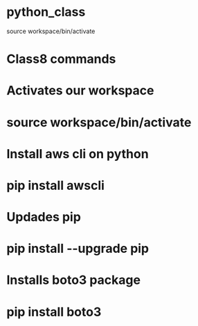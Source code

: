 # python_class
source workspace/bin/activate
 

# Class8 commands
# Activates our workspace
# source  workspace/bin/activate

# Install aws cli on python 
# pip install awscli 

# Updades pip 
# pip install --upgrade pip

# Installs boto3 package
# pip install boto3